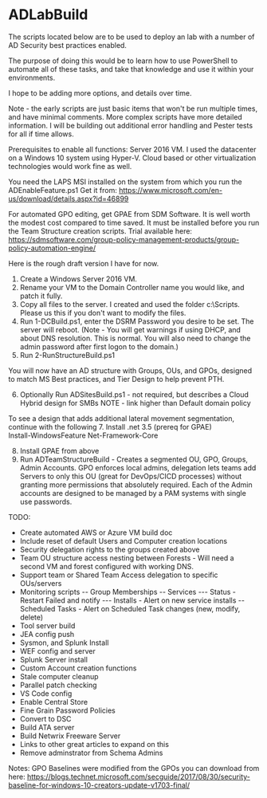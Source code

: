 # ADLabBuild

The scripts located below are to be used to deploy an lab with a number of AD Security best practices enabled. 

The purpose of doing this would be to learn how to use PowerShell to automate all of these tasks, and take that knowledge and use it within your environments.  


I hope to be adding more options, and details over time.  

Note - the early scripts are just basic items that won't be run multiple times, and have minimal comments.  More complex scripts have more detailed information.
I will be building out additional error handling and Pester tests for all if time allows.


Prerequisites to enable all functions:
Server 2016 VM.  I used the datacenter on a Windows 10 system using Hyper-V.  Cloud based or other virtualization technologies would work fine as well.

You need the LAPS MSI installed on the system from which you run the ADEnableFeature.ps1
Get it from: https://www.microsoft.com/en-us/download/details.aspx?id=46899

For automated GPO editing, get GPAE from SDM Software.  It is well worth the modest cost compared to time saved. 
It must be installed before you run the Team Structure creation scripts. 
Trial available here:  https://sdmsoftware.com/group-policy-management-products/group-policy-automation-engine/


Here is the rough draft version I have for now.  

1.  Create a Windows Server 2016 VM.  
2.  Rename your VM to the Domain Controller name you would like, and patch it fully.
3.  Copy all files to the server.  I created and used the folder c:\Scripts.  Please us this if you don't want to modify the files.
4.  Run 1-DCBuild.ps1, enter the DSRM Password you desire to be set. The server will reboot.  (Note - You will get warnings if using DHCP, and about DNS resolution.  This is normal.  You will also need to change the admin password after first logon to the domain.)  
5.  Run 2-RunStructureBuild.ps1

You will now have an AD structure with Groups, OUs, and GPOs, designed to match MS Best practices, and Tier Design to help prevent PTH.

6.  Optionally Run ADSitesBuild.ps1 - not required, but describes a Cloud Hybrid design for SMBs
NOTE - link higher than Default domain policy

To see a design that adds additional lateral movement segmentation, continue with the following
7.  Install .net 3.5 (prereq for GPAE)  
Install-WindowsFeature Net-Framework-Core

8.  Install GPAE from above
9.  Run ADTeamStructureBuild - Creates a segmented OU, GPO, Groups, Admin Accounts.  GPO enforces local admins, delegation lets teams add Servers to only this OU (great for DevOps/CICD processes) without granting more permissions that absolutely required.  Each of the Admin accounts are designed to be managed by a PAM systems with single use passwords.

TODO:
- Create automated AWS or Azure VM build doc
- Include reset of default Users and Computer creation locations
- Security delegation rights to the groups created above
- Team OU structure access nesting between Forests - Will need a second VM and forest configured with working DNS.
- Support team or Shared Team Access delegation to specific OUs/servers
- Monitoring scripts
-- Group Memberships
-- Services
--- Status - Restart Failed and notify
--- Installs - Alert on new service installs
--Scheduled Tasks - Alert on Scheduled Task changes (new, modify, delete)
- Tool server build
- JEA config push
- Sysmon, and Splunk Install
- WEF config and server
- Splunk Server install
- Custom Account creation functions
- Stale computer cleanup
- Parallel patch checking
- VS Code config
- Enable Central Store
- Fine Grain Password Policies
- Convert to DSC
- Build ATA server
- Build Netwrix Freeware Server
- Links to other great articles to expand on this
- Remove adminstrator from Schema Admins


Notes:
GPO Baselines were modified from the GPOs you can download from here:
https://blogs.technet.microsoft.com/secguide/2017/08/30/security-baseline-for-windows-10-creators-update-v1703-final/

